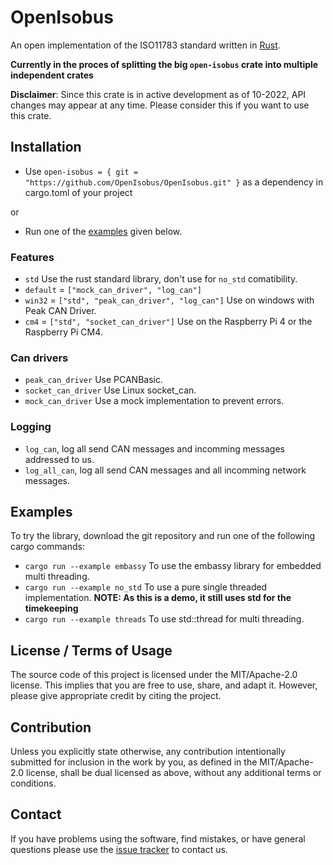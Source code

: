 # OpenIsobus

An open implementation of the ISO11783 standard written in [Rust](https://www.rust-lang.org/).

**Currently in the proces of splitting the big `open-isobus` crate into multiple independent crates**

**Disclaimer**: Since this crate is in active development as of 10-2022, API changes may appear at any time. Please consider this if you want to use this crate.

## Installation

- Use `open-isobus = { git = "https://github.com/OpenIsobus/OpenIsobus.git" }` as a dependency in cargo.toml of your project

or

- Run one of the [examples](#examples) given below.

### Features
- `std` Use the rust standard library, don't use for `no_std` comatibility.
- `default` = `["mock_can_driver", "log_can"]`
- `win32` = `["std", "peak_can_driver", "log_can"]` Use on windows with Peak CAN Driver.
- `cm4` = `["std", "socket_can_driver"]` Use on the Raspberry Pi 4 or the Raspberry Pi CM4.
### Can drivers
- `peak_can_driver` Use PCANBasic.
- `socket_can_driver` Use Linux socket_can.
- `mock_can_driver` Use a mock implementation to prevent errors.
### Logging
- `log_can`, log all send CAN messages and incomming messages addressed to us.
- `log_all_can`, log all send CAN messages and all incomming network messages.

## Examples
To try the library, download the git repository and run one of the following cargo commands:
- `cargo run --example embassy` To use the embassy library for embedded multi threading.
- `cargo run --example no_std` To use a pure single threaded implementation. **NOTE: As this is a demo, it still uses std for the timekeeping**
- `cargo run --example threads` To use std::thread for multi threading.

## License / Terms of Usage

The source code of this project is licensed under the MIT/Apache-2.0 license. This implies that you are free to use, share, and adapt it. However, please give appropriate credit by citing the project.

## Contribution

Unless you explicitly state otherwise, any contribution intentionally submitted for inclusion in the work by you, as defined in the MIT/Apache-2.0 license, shall be dual licensed as above, without any additional terms or conditions.

## Contact

If you have problems using the software, find mistakes, or have general questions please use the [issue tracker](https://github.com/OpenIsobus/OpenIsobus/issues) to contact us.
